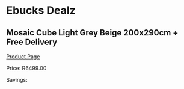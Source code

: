 
# Ebucks Dealz
## Mosaic Cube Light Grey Beige 200x290cm + Free Delivery
[Product Page](https://www.ebucks.com/web/shop/productSelected.do?prodId=1210587486&catId=1209942441)

Price: R6499.00

Savings: 


	